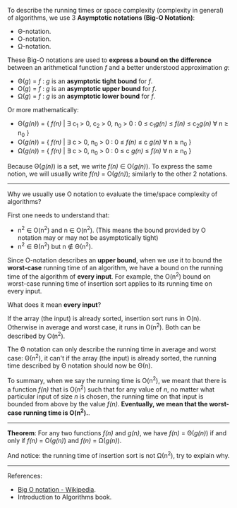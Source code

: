 To describe the running times or space complexity (complexity in general) of algorithms, we use 3 **Asymptotic notations (Big-O Notation)**:

  - Θ-notation.
  - O-notation.
  - Ω-notation.

These Big-O notations are used to **express a bound on the difference** between an arithmetical function _f_ and a better understood approximation _g_:

 - Θ(_g_) = _f_ : _g_ is an **asymptotic tight bound** for _f_.
 - O(_g_) = _f_ : _g_ is an **asymptotic upper bound** for _f_.
 - Ω(_g_) = _f_ : _g_ is an **asymptotic lower bound** for _f_.

Or more mathematically:

 - Θ(_g(n)_) = { _f(n)_ | ∃ c<sub>1</sub> > 0, c<sub>2</sub> > 0, n<sub>0</sub> > 0 : 0 ≤ c<sub>1</sub>_g(n)_ ≤ _f(n)_ ≤ c<sub>2</sub>_g(n)_ ∀ n ≥ n<sub>0</sub> }
 - O(_g(n)_) = { _f(n)_ | ∃ c > 0, n<sub>0</sub> > 0 : 0 ≤ _f(n)_ ≤ c _g(n)_ ∀ n ≥ n<sub>0</sub> }
 - Ω(_g(n)_) = { _f(n)_ | ∃ c > 0, n<sub>0</sub> > 0 : 0 ≤ c _g(n)_ ≤ _f(n)_ ∀ n ≥ n<sub>0</sub> }

Because Θ(_g(n)_) is a set, we write _f(n)_ ∈ O(_g(n)_). To express the same notion, we will usually write _f(n)_ = O(_g(n)_); similarly to the other 2 notations.

---

Why we usually use O notation to evaluate the time/space complexity of algorithms?

First one needs to understand that:

  - n<sup>2</sup> ∈ O(n<sup>2</sup>) and n ∈ O(n<sup>2</sup>). (This means the bound provided by O notation may or may not be asymptotically tight)
  - n<sup>2</sup> ∈ Θ(n<sup>2</sup>) but n ∉ Θ(n<sup>2</sup>).

Since O-notation describes an **upper bound**, when we use it to bound the **worst-case** running time of an algorithm, we have a bound on the running time of the algorithm of **every input**. For example, the O(n<sup>2</sup>) bound on worst-case running time of insertion sort applies to its running time on every input.

What does it mean **every input**?

If the array (the input) is already sorted, insertion sort runs in O(n). Otherwise in average and worst case, it runs in O(n<sup>2</sup>). Both can be described by O(n<sup>2</sup>).

The Θ notation can only describe the running time in average and worst case: Θ(n<sup>2</sup>), it can't if the array (the input) is already sorted, the running time described by Θ notation should now be Θ(n).

To summary, when we say the running time is O(n<sup>2</sup>), we meant that there is a function _f(n)_ that is O(n<sup>2</sup>) such that for any value of _n_, no matter what particular input of size _n_ is chosen, the running time on that input is bounded from above by the value _f(n)_. **Eventually, we mean that the worst-case running time is O(n<sup>2</sup>).**.

---

**Theorem**: For any two functions _f(n)_ and _g(n)_, we have _f(n)_ = Θ(_g(n)_) if and only if _f(n)_ = O(_g(n)_) and _f(n)_ = Ω(_g(n)_).

And notice: the running time of insertion sort is not Ω(n<sup>2</sup>), try to explain why.

---


References:
  - [Big O notation - Wikipedia](https://en.wikipedia.org/wiki/Big_O_notation).
  - Introduction to Algorithms book.
